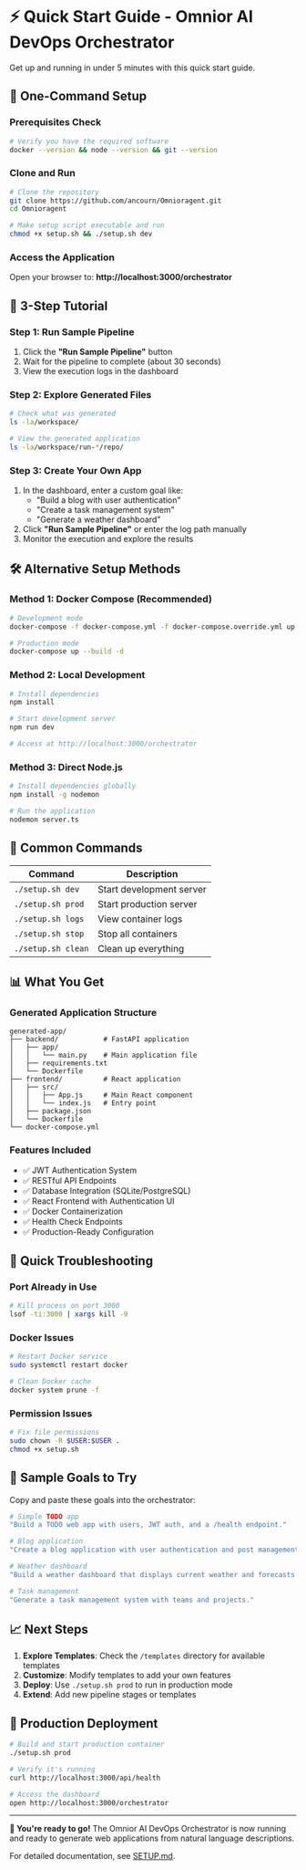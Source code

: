 # ⚡ Quick Start Guide - Omnior AI DevOps Orchestrator

Get up and running in under 5 minutes with this quick start guide.

## 🚀 One-Command Setup

### Prerequisites Check
```bash
# Verify you have the required software
docker --version && node --version && git --version
```

### Clone and Run
```bash
# Clone the repository
git clone https://github.com/ancourn/Omnioragent.git
cd Omnioragent

# Make setup script executable and run
chmod +x setup.sh && ./setup.sh dev
```

### Access the Application
Open your browser to: **http://localhost:3000/orchestrator**

## 🎯 3-Step Tutorial

### Step 1: Run Sample Pipeline
1. Click the **"Run Sample Pipeline"** button
2. Wait for the pipeline to complete (about 30 seconds)
3. View the execution logs in the dashboard

### Step 2: Explore Generated Files
```bash
# Check what was generated
ls -la/workspace/

# View the generated application
ls -la/workspace/run-*/repo/
```

### Step 3: Create Your Own App
1. In the dashboard, enter a custom goal like:
   - "Build a blog with user authentication"
   - "Create a task management system"
   - "Generate a weather dashboard"
2. Click **"Run Sample Pipeline"** or enter the log path manually
3. Monitor the execution and explore the results

## 🛠️ Alternative Setup Methods

### Method 1: Docker Compose (Recommended)
```bash
# Development mode
docker-compose -f docker-compose.yml -f docker-compose.override.yml up --build

# Production mode
docker-compose up --build -d
```

### Method 2: Local Development
```bash
# Install dependencies
npm install

# Start development server
npm run dev

# Access at http://localhost:3000/orchestrator
```

### Method 3: Direct Node.js
```bash
# Install dependencies globally
npm install -g nodemon

# Run the application
nodemon server.ts
```

## 🔧 Common Commands

| Command | Description |
|---------|-------------|
| `./setup.sh dev` | Start development server |
| `./setup.sh prod` | Start production server |
| `./setup.sh logs` | View container logs |
| `./setup.sh stop` | Stop all containers |
| `./setup.sh clean` | Clean up everything |

## 📊 What You Get

### Generated Application Structure
```
generated-app/
├── backend/           # FastAPI application
│   ├── app/
│   │   └── main.py    # Main application file
│   ├── requirements.txt
│   └── Dockerfile
├── frontend/          # React application
│   ├── src/
│   │   ├── App.js     # Main React component
│   │   └── index.js   # Entry point
│   ├── package.json
│   └── Dockerfile
└── docker-compose.yml
```

### Features Included
- ✅ JWT Authentication System
- ✅ RESTful API Endpoints
- ✅ Database Integration (SQLite/PostgreSQL)
- ✅ React Frontend with Authentication UI
- ✅ Docker Containerization
- ✅ Health Check Endpoints
- ✅ Production-Ready Configuration

## 🐛 Quick Troubleshooting

### Port Already in Use
```bash
# Kill process on port 3000
lsof -ti:3000 | xargs kill -9
```

### Docker Issues
```bash
# Restart Docker service
sudo systemctl restart docker

# Clean Docker cache
docker system prune -f
```

### Permission Issues
```bash
# Fix file permissions
sudo chown -R $USER:$USER .
chmod +x setup.sh
```

## 🎯 Sample Goals to Try

Copy and paste these goals into the orchestrator:

```bash
# Simple TODO app
"Build a TODO web app with users, JWT auth, and a /health endpoint."

# Blog application
"Create a blog application with user authentication and post management."

# Weather dashboard
"Build a weather dashboard that displays current weather and forecasts."

# Task management
"Generate a task management system with teams and projects."
```

## 📈 Next Steps

1. **Explore Templates**: Check the `/templates` directory for available templates
2. **Customize**: Modify templates to add your own features
3. **Deploy**: Use `./setup.sh prod` to run in production mode
4. **Extend**: Add new pipeline stages or templates

## 🚀 Production Deployment

```bash
# Build and start production container
./setup.sh prod

# Verify it's running
curl http://localhost:3000/api/health

# Access the dashboard
open http://localhost:3000/orchestrator
```

---

**🎉 You're ready to go!** The Omnior AI DevOps Orchestrator is now running and ready to generate web applications from natural language descriptions.

For detailed documentation, see [SETUP.md](./SETUP.md).